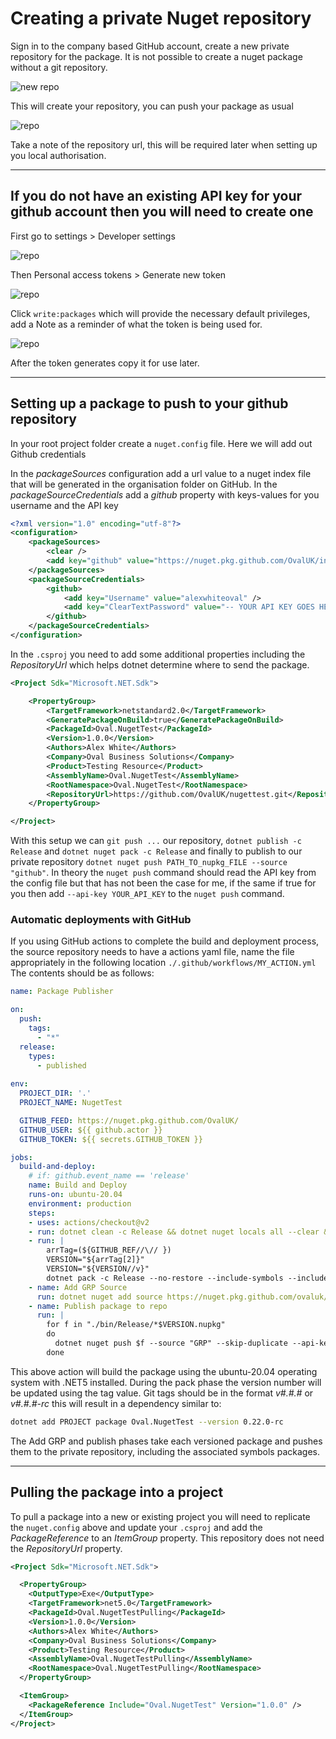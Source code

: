 # Creating a private Nuget repository

Sign in to the company based GitHub account, create a new private repository for the package. It is not possible to create a nuget package without a git repository.

![new repo](https://s3.eu-west-1.amazonaws.com/ovalgeneric/public/assets/nuget-guide/create-repo.png)

This will create your repository, you can push your package as usual

![repo](https://s3.eu-west-1.amazonaws.com/ovalgeneric/public/assets/nuget-guide/new-repo.png)

Take a note of the repository url, this will be required later when setting up you local authorisation.

---

## If you do not have an existing API key for your github account then you will need to create one

First go to settings > Developer settings

![repo](https://s3.eu-west-1.amazonaws.com/ovalgeneric/public/assets/nuget-guide/api-gen-1.png)

Then Personal access tokens > Generate new token

![repo](https://s3.eu-west-1.amazonaws.com/ovalgeneric/public/assets/nuget-guide/api-gen-2.png)

Click ```write:packages``` which will provide the necessary default privileges, add a Note as a reminder of what the token is being used for.

![repo](https://s3.eu-west-1.amazonaws.com/ovalgeneric/public/assets/nuget-guide/api-gen-3.png)

After the token generates copy it for use later.

---

## Setting up a package to push to your github repository

In your root project folder create a ```nuget.config``` file. Here we will add out Github credentials

In the _packageSources_ configuration add a url value to a nuget index file that will be generated in the organisation folder on GitHub. In the _packageSourceCredentials_ add a _github_ property with keys-values for you username and the API key

```XML
<?xml version="1.0" encoding="utf-8"?>
<configuration>
    <packageSources>
        <clear />
        <add key="github" value="https://nuget.pkg.github.com/OvalUK/index.json" />
    </packageSources>
    <packageSourceCredentials>
        <github>
            <add key="Username" value="alexwhiteoval" />
            <add key="ClearTextPassword" value="-- YOUR API KEY GOES HERE ---" />
        </github>
    </packageSourceCredentials>
</configuration>
```

In the ```.csproj``` you need to add some additional properties including the _RepositoryUrl_ which helps dotnet determine where to send the package.

```XML
<Project Sdk="Microsoft.NET.Sdk">

    <PropertyGroup>
        <TargetFramework>netstandard2.0</TargetFramework>
        <GeneratePackageOnBuild>true</GeneratePackageOnBuild>
        <PackageId>Oval.NugetTest</PackageId>
        <Version>1.0.0</Version>
        <Authors>Alex White</Authors>
        <Company>Oval Business Solutions</Company>
        <Product>Testing Resource</Product>
        <AssemblyName>Oval.NugetTest</AssemblyName>
        <RootNamespace>Oval.NugetTest</RootNamespace>
        <RepositoryUrl>https://github.com/OvalUK/nugettest.git</RepositoryUrl>
    </PropertyGroup>

</Project>
```

With this setup we can ```git push ...``` our repository, ```dotnet publish -c Release``` and ```dotnet nuget pack -c Release``` and finally to publish to our private repository ```dotnet nuget push PATH_TO_nupkg_FILE --source "github"```. In theory the ```nuget push``` command should read the API key from the config file but that has not been the case for me, if the same if true for you then add ```--api-key YOUR_API_KEY``` to the ```nuget push``` command.

### Automatic deployments with GitHub

If you using GitHub actions to complete the build and deployment process, the source repository needs to have a actions yaml file, name the file appropriately in the following location ```./.github/workflows/MY_ACTION.yml``` The contents should be as follows:

```YAML
name: Package Publisher

on:
  push:
    tags:
      - "*"
  release:
    types:
      - published
    
env:
  PROJECT_DIR: '.'
  PROJECT_NAME: NugetTest

  GITHUB_FEED: https://nuget.pkg.github.com/OvalUK/
  GITHUB_USER: ${{ github.actor }}
  GITHUB_TOKEN: ${{ secrets.GITHUB_TOKEN }}

jobs:
  build-and-deploy:
    # if: github.event_name == 'release'
    name: Build and Deploy
    runs-on: ubuntu-20.04
    environment: production
    steps:
    - uses: actions/checkout@v2
    - run: dotnet clean -c Release && dotnet nuget locals all --clear && dotnet publish -c Release
    - run: |
        arrTag=(${GITHUB_REF//\// })
        VERSION="${arrTag[2]}"
        VERSION="${VERSION//v}"
        dotnet pack -c Release --no-restore --include-symbols --include-source -p:PackageVersion=$VERSION $PROJECT_DIR/$PROJECT_NAME.csproj
    - name: Add GRP Source
      run: dotnet nuget add source https://nuget.pkg.github.com/ovaluk/index.json -n "GRP" -u $GITHUB_USER -p $GITHUB_TOKEN --store-password-in-clear-text
    - name: Publish package to repo
      run: |
        for f in "./bin/Release/*$VERSION.nupkg"
        do
          dotnet nuget push $f --source "GRP" --skip-duplicate --api-key $GITHUB_TOKEN
        done
```

This above action will build the package using the ubuntu-20.04 operating system with .NET5 installed. During the pack phase the version number will be updated using the tag value. Git tags should be in the format _v#.#.#_ or _v#.#.#-rc_ this will result in a dependency similar to:

```sh
dotnet add PROJECT package Oval.NugetTest --version 0.22.0-rc
```

The Add GRP and publish phases take each versioned package and pushes them to the private repository, including the associated symbols packages.

---

## Pulling the package into a project

To pull a package into a new or existing project you will need to replicate the ```nuget.config``` above and update your ```.csproj``` and add the _PackageReference_ to an _ItemGroup_ property. This repository does not need the _RepositoryUrl_ property.

```XML
<Project Sdk="Microsoft.NET.Sdk">

  <PropertyGroup>
    <OutputType>Exe</OutputType>
    <TargetFramework>net5.0</TargetFramework>
    <PackageId>Oval.NugetTestPulling</PackageId>
    <Version>1.0.0</Version>
    <Authors>Alex White</Authors>
    <Company>Oval Business Solutions</Company>
    <Product>Testing Resource</Product>
    <AssemblyName>Oval.NugetTestPulling</AssemblyName>
    <RootNamespace>Oval.NugetTestPulling</RootNamespace>
  </PropertyGroup>

  <ItemGroup>
    <PackageReference Include="Oval.NugetTest" Version="1.0.0" />
  </ItemGroup>
</Project>
```
